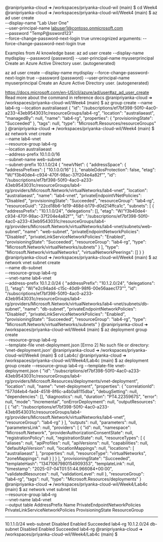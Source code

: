 @ranipriyanka-cloud ➜ /workspaces/priyanka-cloud-wil (main) $ cd Week4
@ranipriyanka-cloud ➜ /workspaces/priyanka-cloud-wil/Week4 (main) $ az ad user create \
  --display-name "Lab User One" \
  --user-principal-name labuser1@contoso.onmicrosoft.com \
  --password "TempP@ssword123" \
  --force-change-password-next-login true
unrecognized arguments: --force-change-password-next-login true

Examples from AI knowledge base:
az ad user create --display-name mydisplay --password {password} --user-principal-name myuserprincipal
Create an Azure Active Directory user. (autogenerated)

az ad user create --display-name mydisplay --force-change-password-next-login true --password {password} --user-principal-name myuserprincipal
Create an Azure Active Directory user. (autogenerated)

https://docs.microsoft.com/en-US/cli/azure/ad/user#az_ad_user_create
Read more about the command in reference docs
@ranipriyanka-cloud ➜ /workspaces/priyanka-cloud-wil/Week4 (main) $ az group create --name lab4-rg --location australiaeast
{
  "id": "/subscriptions/ef7bf398-50f0-4ac0-a233-43eb9543031c/resourceGroups/lab4-rg",
  "location": "australiaeast",
  "managedBy": null,
  "name": "lab4-rg",
  "properties": {
    "provisioningState": "Succeeded"
  },
  "tags": null,
  "type": "Microsoft.Resources/resourceGroups"
}
@ranipriyanka-cloud ➜ /workspaces/priyanka-cloud-wil/Week4 (main) $ az network vnet create \
  --name lab4-vnet \
  --resource-group lab4-rg \
  --location australiaeast \
  --address-prefix 10.1.0.0/16 \
  --subnet-name web-subnet \
  --subnet-prefix 10.1.1.0/24
{
  "newVNet": {
    "addressSpace": {
      "addressPrefixes": [
        "10.1.0.0/16"
      ]
    },
    "enableDdosProtection": false,
    "etag": "W/\"f3b40de4-c934-470f-98ac-37f204e4a82f\"",
    "id": "/subscriptions/ef7bf398-50f0-4ac0-a233-43eb9543031c/resourceGroups/lab4-rg/providers/Microsoft.Network/virtualNetworks/lab4-vnet",
    "location": "australiaeast",
    "name": "lab4-vnet",
    "privateEndpointVNetPolicies": "Disabled",
    "provisioningState": "Succeeded",
    "resourceGroup": "lab4-rg",
    "resourceGuid": "22cd18b6-1d19-468d-b179-d0d214ffca1c",
    "subnets": [
      {
        "addressPrefix": "10.1.1.0/24",
        "delegations": [],
        "etag": "W/\"f3b40de4-c934-470f-98ac-37f204e4a82f\"",
        "id": "/subscriptions/ef7bf398-50f0-4ac0-a233-43eb9543031c/resourceGroups/lab4-rg/providers/Microsoft.Network/virtualNetworks/lab4-vnet/subnets/web-subnet",
        "name": "web-subnet",
        "privateEndpointNetworkPolicies": "Disabled",
        "privateLinkServiceNetworkPolicies": "Enabled",
        "provisioningState": "Succeeded",
        "resourceGroup": "lab4-rg",
        "type": "Microsoft.Network/virtualNetworks/subnets"
      }
    ],
    "type": "Microsoft.Network/virtualNetworks",
    "virtualNetworkPeerings": []
  }
}
@ranipriyanka-cloud ➜ /workspaces/priyanka-cloud-wil/Week4 (main) $ az network vnet subnet create \
  --name db-subnet \
  --resource-group lab4-rg \
  --vnet-name lab4-vnet \
  --address-prefix 10.1.2.0/24
{
  "addressPrefix": "10.1.2.0/24",
  "delegations": [],
  "etag": "W/\"e2c94ad4-c15c-40d9-98f6-00e56aaec173\"",
  "id": "/subscriptions/ef7bf398-50f0-4ac0-a233-43eb9543031c/resourceGroups/lab4-rg/providers/Microsoft.Network/virtualNetworks/lab4-vnet/subnets/db-subnet",
  "name": "db-subnet",
  "privateEndpointNetworkPolicies": "Disabled",
  "privateLinkServiceNetworkPolicies": "Enabled",
  "provisioningState": "Succeeded",
  "resourceGroup": "lab4-rg",
  "type": "Microsoft.Network/virtualNetworks/subnets"
}
@ranipriyanka-cloud ➜ /workspaces/priyanka-cloud-wil/Week4 (main) $ az deployment group create \
  --resource-group lab4-rg \
  --template-file vnet-deployment.json
[Errno 2] No such file or directory: 'vnet-deployment.json'
@ranipriyanka-cloud ➜ /workspaces/priyanka-cloud-wil/Week4 (main) $ cd Lab4c/
@ranipriyanka-cloud ➜ /workspaces/priyanka-cloud-wil/Week4/Lab4c (main) $ az deployment group create   --resource-group lab4-rg   --template-file vnet-deployment.json
{
  "id": "/subscriptions/ef7bf398-50f0-4ac0-a233-43eb9543031c/resourceGroups/lab4-rg/providers/Microsoft.Resources/deployments/vnet-deployment",
  "location": null,
  "name": "vnet-deployment",
  "properties": {
    "correlationId": "577d4eb4-fad4-4518-8f6c-a4b0a8115dba",
    "debugSetting": null,
    "dependencies": [],
    "diagnostics": null,
    "duration": "PT4.2235967S",
    "error": null,
    "mode": "Incremental",
    "onErrorDeployment": null,
    "outputResources": [
      {
        "id": "/subscriptions/ef7bf398-50f0-4ac0-a233-43eb9543031c/resourceGroups/lab4-rg/providers/Microsoft.Network/virtualNetworks/lab4-vnet",
        "resourceGroup": "lab4-rg"
      }
    ],
    "outputs": null,
    "parameters": null,
    "parametersLink": null,
    "providers": [
      {
        "id": null,
        "namespace": "Microsoft.Network",
        "providerAuthorizationConsentState": null,
        "registrationPolicy": null,
        "registrationState": null,
        "resourceTypes": [
          {
            "aliases": null,
            "apiProfiles": null,
            "apiVersions": null,
            "capabilities": null,
            "defaultApiVersion": null,
            "locationMappings": null,
            "locations": [
              "australiaeast"
            ],
            "properties": null,
            "resourceType": "virtualNetworks",
            "zoneMappings": null
          }
        ]
      }
    ],
    "provisioningState": "Succeeded",
    "templateHash": "13471067980154909353",
    "templateLink": null,
    "timestamp": "2025-07-04T01:51:44.966084+00:00",
    "validatedResources": null,
    "validationLevel": null
  },
  "resourceGroup": "lab4-rg",
  "tags": null,
  "type": "Microsoft.Resources/deployments"
}
@ranipriyanka-cloud ➜ /workspaces/priyanka-cloud-wil/Week4/Lab4c (main) $ az network vnet subnet list \
  --resource-group lab4-rg \
  --vnet-name lab4-vnet \
  --output table
AddressPrefix    Name        PrivateEndpointNetworkPolicies    PrivateLinkServiceNetworkPolicies    ProvisioningState    ResourceGroup
---------------  ----------  --------------------------------  -----------------------------------  -------------------  ---------------
10.1.1.0/24      web-subnet  Disabled                          Enabled                              Succeeded            lab4-rg
10.1.2.0/24      db-subnet   Disabled                          Enabled                              Succeeded            lab4-rg
@ranipriyanka-cloud ➜ /workspaces/priyanka-cloud-wil/Week4/Lab4c (main) $ 